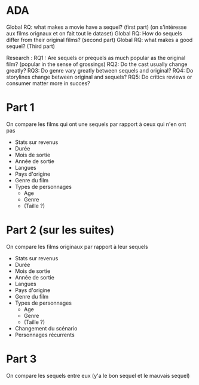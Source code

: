 # ADA

Global RQ: what makes a movie have a sequel? (first part) (on s'intéresse aux films orignaux et on fait tout le dataset)
Global RQ: How do sequels differ from their original films? (second part)
Global RQ: what makes a good sequel? (Third part)

Research : 
RQ1 : Are sequels or prequels as much popular as the original film? (popular in the sense of grossings)
RQ2: Do the cast usually change greatly?
RQ3: Do genre vary greatly between sequels and original?
RQ4: Do storylines change between original and sequels?
RQ5: Do critics reviews or consumer matter more in succes?


# Part 1
On compare les films qui ont une sequels par rapport à ceux qui n'en ont pas
- Stats sur revenus
- Durée
- Mois de sortie
- Année de sortie
- Langues
- Pays d'origine
- Genre du film
- Types de personnages
	- Age
	- Genre
	- (Taille ?)
	
# Part 2 (sur les suites)
On compare les films originaux par rapport à leur sequels
- Stats sur revenus
- Durée
- Mois de sortie
- Année de sortie
- Langues
- Pays d'origine
- Genre du film
- Types de personnages
	- Age
	- Genre
	- (Taille ?)
- Changement du scénario
- Personnages récurrents

# Part 3
On compare les sequels entre eux (y'a le bon sequel et le mauvais sequel)
